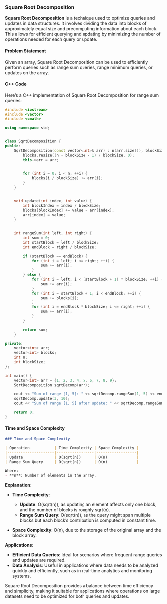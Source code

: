 ### Square Root Decomposition

**Square Root Decomposition** is a technique used to optimize queries and updates in data structures. It involves dividing the data into blocks of approximately equal size and precomputing information about each block. This allows for efficient querying and updating by minimizing the number of operations needed for each query or update.

#### Problem Statement

Given an array, Square Root Decomposition can be used to efficiently perform queries such as range sum queries, range minimum queries, or updates on the array.

#### C++ Code

Here’s a C++ implementation of Square Root Decomposition for range sum queries:

```cpp
#include <iostream>
#include <vector>
#include <cmath>

using namespace std;


class SqrtDecomposition {
public:
    SqrtDecomposition(const vector<int>& arr) : n(arr.size()), blockSize(sqrt(arr.size())) {
        blocks.resize((n + blockSize - 1) / blockSize, 0);
        this->arr = arr;

       
        for (int i = 0; i < n; ++i) {
            blocks[i / blockSize] += arr[i];
        }
    }


    void update(int index, int value) {
        int blockIndex = index / blockSize;
        blocks[blockIndex] += value - arr[index];
        arr[index] = value;
    }

 
    int rangeSum(int left, int right) {
        int sum = 0;
        int startBlock = left / blockSize;
        int endBlock = right / blockSize;

        if (startBlock == endBlock) {
            for (int i = left; i <= right; ++i) {
                sum += arr[i];
            }
        } else {
            for (int i = left; i < (startBlock + 1) * blockSize; ++i) {
                sum += arr[i];
            }
            for (int i = startBlock + 1; i < endBlock; ++i) {
                sum += blocks[i];
            }
            for (int i = endBlock * blockSize; i <= right; ++i) {
                sum += arr[i];
            }
        }

        return sum;
    }

private:
    vector<int> arr;
    vector<int> blocks;
    int n;
    int blockSize;
};

int main() {
    vector<int> arr = {1, 2, 3, 4, 5, 6, 7, 8, 9};
    SqrtDecomposition sqrtDecomp(arr);

    cout << "Sum of range [1, 5]: " << sqrtDecomp.rangeSum(1, 5) << endl;
    sqrtDecomp.update(3, 10);
    cout << "Sum of range [1, 5] after update: " << sqrtDecomp.rangeSum(1, 5) << endl;

    return 0;
}
```

#### Time and Space Complexity

```markdown
### Time and Space Complexity

| Operation           | Time Complexity | Space Complexity |
|---------------------|-----------------|------------------|
| Update              | O(sqrt(n))      | O(n)             |
| Range Sum Query     | O(sqrt(n))      | O(n)             |

Where:
- **n**: Number of elements in the array.

```

**Explanation:**
- **Time Complexity**: 
  - **Update**: O(sqrt(n)), as updating an element affects only one block, and the number of blocks is roughly sqrt(n).
  - **Range Sum Query**: O(sqrt(n)), as the query might span multiple blocks but each block’s contribution is computed in constant time.
  
- **Space Complexity**: O(n), due to the storage of the original array and the block array.

**Applications:**
- **Efficient Data Queries**: Ideal for scenarios where frequent range queries and updates are required.
- **Data Analysis**: Useful in applications where data needs to be analyzed quickly and efficiently, such as in real-time analytics and monitoring systems.

Square Root Decomposition provides a balance between time efficiency and simplicity, making it suitable for applications where operations on large datasets need to be optimized for both queries and updates.
